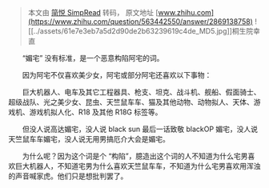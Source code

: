 > 本文由 [简悦 SimpRead](http://ksria.com/simpread/) 转码， 原文地址 [www.zhihu.com](https://www.zhihu.com/question/563442550/answer/2869138758) ![[../assets/61e7e3eb7a5d2d90de2b63239619c4de_MD5.jpg]]桐生院幸直

　　“媚宅” 没有标准，是一个恶意构陷阿宅的词。

　　因为阿宅不仅喜欢美少女，阿宅或部分阿宅还喜欢以下事物：

　　巨大机器人、电车及其它工程器具、枪支、坦克、战斗机、舰船、假面骑士、超级战队、光之美少女、昆虫、天竺鼠车车、猫及其他动物、动物拟人、天体、游戏机、游戏机拟人化、R18 及其他 R18G 标签等。

　　但没人说高达媚宅，没人说 black sun 最后一话致敬 blackOP 媚宅，没人说天竺鼠车车媚宅，没人说无用男搞厄介大会是媚宅。

　　为什么呢？因为这个词是个 “构陷”，臆造出这个词的人不知道为什么宅男喜欢巨大机器人，不知道宅男为什么喜欢天竺鼠车车，不知道为什么宅男喜欢用浑浊的声音喊家虎。他们只是想批判罢了。